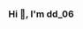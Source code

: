 ### Hi 👋, I'm dd_06

<!--
**dd060606/dd060606** is a ✨ _special_ ✨ repository because its `README.md` (this file) appears on your GitHub profile.

Here are some ideas to get you started:

- 🔭 I’m currently working on Hariona PvP Faction

